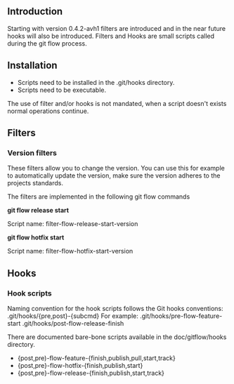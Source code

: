 ## Introduction

Starting with version 0.4.2-avh1 filters are introduced and in the near future hooks will also be introduced.
Filters and Hooks are small scripts called during the git flow process.

## Installation

* Scripts need to be installed in the .git/hooks directory.
* Scripts need to be executable.

The use of filter and/or hooks is not mandated, when a script doesn't exists normal operations continue.

## Filters

### Version filters
These filters allow you to change the version.
You can use this for example to automatically update the version, make sure the version adheres to the projects standards.

The filters are implemented in the following git flow commands

**git flow release start**

Script name: filter-flow-release-start-version


**git flow hotfix start**

Script name: filter-flow-hotfix-start-version

## Hooks
### Hook scripts
Naming convention for the hook scripts follows the Git hooks conventions:
.git/hooks/{pre,post}-{subcmd}
For example:
.git/hooks/pre-flow-feature-start
.git/hooks/post-flow-release-finish

There are documented bare-bone scripts available in the doc/gitflow/hooks directory.
* {post,pre)-flow-feature-{finish,publish,pull,start,track}
* {post,pre}-flow-hotfix-{finish,publish,start}
* {post,pre}-flow-release-{finish,publish,start,track}
